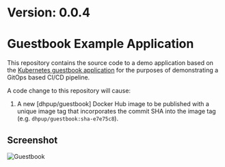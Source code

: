 # Version: 0.0.4

# Guestbook Example Application

This repository contains the source code to a demo application based on the [Kubernetes guestbook application](https://github.com/kubernetes/examples/tree/master/guestbook-go) for the purposes of demonstrating a GitOps based CI/CD pipeline. 

A code change to this repository will cause:

1. A new [dhpup/guestbook] Docker Hub image to be published with a unique image tag that incorporates the commit SHA into the image tag (e.g. `dhpup/guestbook:sha-e7e75c8`).

## Screenshot

![Guestbook](guestbook-page.png)


